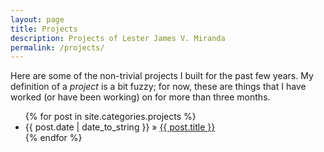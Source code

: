 ```yaml
---
layout: page
title: Projects
description: Projects of Lester James V. Miranda
permalink: /projects/
---
```



Here are some of the non-trivial projects I built for the past few years.
My definition of a *project* is a bit fuzzy; for now, these are things that I
have worked (or have been working) on for more than three months.

<ul>
  {% for post in site.categories.projects %}
    <li>
        <span>{{ post.date | date_to_string }}</span> » <a href="{{ post.url }}" title="{{ post.title }}">{{ post.title }}</a>
        <meta name="description" content="{{ post.summary | escape }}">
        <meta name="keywords" content="{{ post.tags | join: ', ' | escape }}"/>
    </li>
  {% endfor %}
</ul>